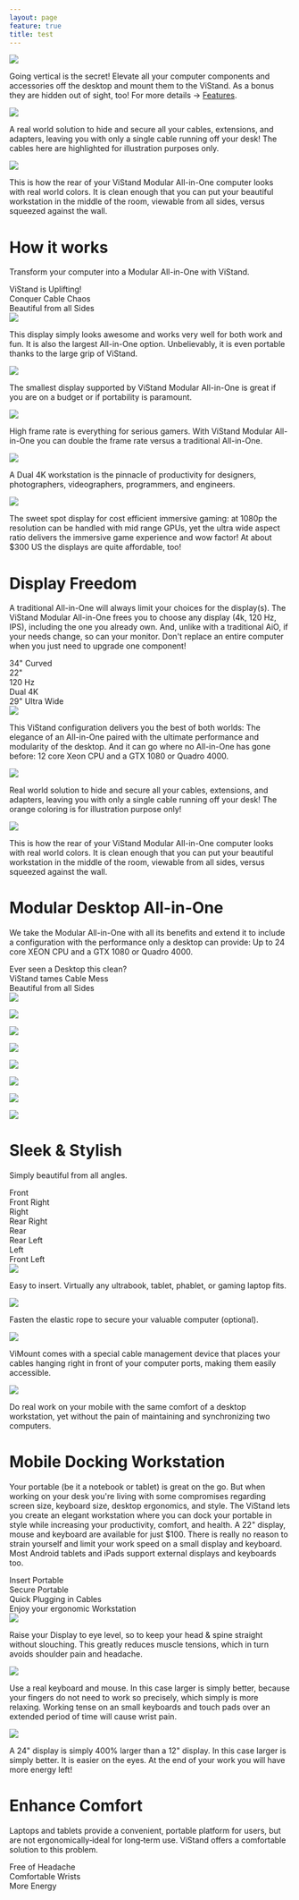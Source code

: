 ```yaml
---
layout: page
feature: true
title: test
---
```


<!-- Tabs for section How it works -->

<v2-switcher>
  <div class="feature-section vertical-tab-section">
    <div layout="column" layout-gt-sm="row" class="feature-row">
      <div flex-gt-sm="50" flex-order="2" flex-order-gt-sm="0">
        <v2-switch-text>
          <img src="{{site.baseurl}}/art/vistand/how-it-works/uplifting/vistand-uplifting-raw.png">
          <p class="caption-text">Going vertical is the secret! Elevate all your computer components and accessories off the desktop and mount them to the ViStand. As a bonus they are hidden out of sight, too! For more details → <a href="">Features</a>.</p>
        </v2-switch-text>
        <v2-switch-text>
          <img src="{{site.baseurl}}/art/vistand/how-it-works/conquer-cables/conquer-cables-540p.jpg">
          <p class="caption-text">A real world solution to hide and secure all your cables, extensions, and adapters, leaving you with only a single cable running off your desk! The cables here are highlighted for illustration purposes only.</p>
        </v2-switch-text>        
        <v2-switch-text>
          <img src="{{site.baseurl}}/art/vistand/how-it-works/beautiful-all-sides/beautiful-all-sides-540p.png">
          <p class="caption-text">This is how the rear of your ViStand Modular All-in-One computer looks with real world colors. It is clean enough that you can put your beautiful workstation in the middle of the room, viewable from all sides, versus squeezed against the wall.</p>
        </v2-switch-text>        
      </div>
      <div flex-gt-sm="50">
        <h1 id="how-it-works">How it works</h1>
        <p>Transform your computer into a Modular All-in-One with ViStand.</p>
        <div class="vertical-tabs">
          <div class="tab-item" v2-switch-item="0">
            ViStand is Uplifting!
          </div>
          <div class="tab-item" v2-switch-item="1">
            Conquer Cable Chaos
          </div>    
          <div class="tab-item" v2-switch-item="2">
            Beautiful from all Sides
          </div>          
        </div>
      </div>
    </div>
  </div>
</v2-switcher>


<!-- Tabs for section "Display Freedom" in ViStand Introduction -->

<v2-switcher>
  <div class="feature-section vertical-tab-section">
    <div layout="column" layout-gt-sm="row" class="feature-row">
      <div flex-gt-sm="50" flex-order="2" flex-order-gt-sm="0">
        <v2-switch-text>
          <img src="{{site.baseurl}}/art/vistand/display-freedom/34-curved/34-curved-raw.png"> 
          <p class="caption-text">This display simply looks awesome and works very well for both work and fun. It is also the largest All-in-One option. Unbelievably, it is even portable thanks to the large grip of ViStand.</p>
        </v2-switch-text>
        <v2-switch-text>
          <img src="{{site.baseurl}}/art/vistand/display-freedom/22-inch/22-inch.jpg">
          <p class="caption-text">The smallest display supported by ViStand Modular All-in-One is great if you are on a budget or if portability is paramount.</p>
        </v2-switch-text>
        <v2-switch-text>
          <img src="{{site.baseurl}}/art/vistand/display-freedom/120-hz/120-hz-raw.png">
          <p class="caption-text">High frame rate is everything for serious gamers. With ViStand Modular All-in-One you can double the frame rate versus a traditional All-in-One.</p>
        </v2-switch-text>
        <v2-switch-text>
          <img src="{{site.baseurl}}/art/vistand/display-freedom/dual-4k/dual-4k-raw.png">
          <p class="caption-text">A Dual 4K workstation is the pinnacle of productivity for designers, photographers, videographers, programmers, and engineers.</p>
        </v2-switch-text>
        <v2-switch-text>
          <img src="{{site.baseurl}}/art/vistand/display-freedom/29-inch/29-inch-raw.png">
          <p class="caption-text">The sweet spot display for cost efficient immersive gaming: at 1080p the resolution can be handled with mid range GPUs, yet the ultra wide aspect ratio delivers the immersive game experience and wow factor! At about $300 US the displays are quite affordable, too! </p>
        </v2-switch-text>
      </div>
      <div flex-gt-sm="50">
        <h1 id="display-freedom">Display Freedom</h1>
        <p>A traditional All-in-One will always limit your choices for the display(s). The ViStand Modular All-in-One frees you to choose any display (4k, 120 Hz, IPS), including the one you already own. And, unlike with a traditional AiO, if your needs change, so can your monitor. Don't replace an entire computer when you just need to upgrade one component!</p>
        <div class="vertical-tabs">
          <div class="tab-item" v2-switch-item="0">
            34" Curved
          </div>
          <div class="tab-item" v2-switch-item="1">
            22"
          </div>
          <div class="tab-item" v2-switch-item="2">
            120 Hz
          </div>
          <div class="tab-item" v2-switch-item="3">
            Dual 4K
          </div>
          <div class="tab-item" v2-switch-item="4">
            29" Ultra Wide
          </div>
        </div>
      </div>
    </div>
  </div>
</v2-switcher>


<!-- Tabs for section Modular Desktop All-in-One -->

<v2-switcher>
  <div class="feature-section vertical-tab-section">
    <div layout="column" layout-gt-sm="row" class="feature-row">
      <div flex-gt-sm="50" flex-order="2" flex-order-gt-sm="0">
        <v2-switch-text>
          <img src="{{site.baseurl}}/art/vistand/modular-desktop/clean-desktop-config/clean-desktop-config-raw.png">
          <p class="caption-text">This ViStand configuration delivers you the best of both worlds: The elegance of an All-in-One paired with the ultimate performance and modularity of the desktop. And it can go where no All-in-One has gone before: 12 core Xeon CPU and a GTX 1080 or Quadro 4000.</p>
        </v2-switch-text>
        <v2-switch-text>
          <img src="{{site.baseurl}}/art/vistand/modular-desktop/desktop-no-cable-mess/desktop-no-cable-mess-raw.png">
          <p class="caption-text">Real world solution to hide and secure all your cables, extensions, and adapters, leaving you with only a single cable running off your desk! The orange coloring is for illustration purpose only!</p>
        </v2-switch-text>  
        <v2-switch-text>
          <img src="{{site.baseurl}}/art/vistand/modular-desktop/desktop-beautiful-behind/desktop-beautiful-behind-raw.png">
          <p class="caption-text">This is how the rear of your ViStand Modular All-in-One computer looks with real world colors. It is clean enough that you can put your beautiful workstation in the middle of the room, viewable from all sides, versus squeezed against the wall.</p>
        </v2-switch-text>       
      </div>
      <div flex-gt-sm="50">
        <h1 id="modular-desktop-all-in-one">Modular Desktop All-in-One</h1>
        <p>We take the Modular All-in-One with all its benefits and extend it to include a configuration with the performance only a desktop can provide: Up to 24 core XEON CPU and a GTX 1080 or Quadro 4000.</p>
        <div class="vertical-tabs">
          <div class="tab-item" v2-switch-item="0">
            Ever seen a Desktop this clean?
          </div>
          <div class="tab-item" v2-switch-item="1">
            ViStand tames Cable Mess
          </div>     
          <div class="tab-item" v2-switch-item="2">
            Beautiful from all Sides
          </div>           
        </div>
      </div>
    </div>
  </div>
</v2-switcher>

<!-- Tabs for section Sleek and stylish -->

<v2-switcher>
  <div class="feature-section vertical-tab-section">
    <div layout="column" layout-gt-sm="row" class="feature-row">
      <div flex-gt-sm="50" flex-order="2" flex-order-gt-sm="0">
        <v2-switch-text>
          <img src="{{site.baseurl}}/art/vistand/360-view/v1/360-1-raw.png">
          <p class="caption-text"></p>
        </v2-switch-text>
        <v2-switch-text>
          <img src="{{site.baseurl}}/art/vistand/360-view/v1/360-2-raw.png">
          <p class="caption-text"></p>
        </v2-switch-text>  
        <v2-switch-text>
          <img src="{{site.baseurl}}/art/vistand/360-view/v1/360-3-raw.png">
          <p class="caption-text"></p>
        </v2-switch-text>  
        <v2-switch-text>
          <img src="{{site.baseurl}}/art/vistand/360-view/v1/360-4-raw.png">
          <p class="caption-text"></p>
        </v2-switch-text>  
        <v2-switch-text>
          <img src="{{site.baseurl}}/art/vistand/360-view/v1/360-5-raw.png">
          <p class="caption-text"></p>
        </v2-switch-text>  
        <v2-switch-text>
          <img src="{{site.baseurl}}/art/vistand/360-view/v1/360-6-raw.png">
          <p class="caption-text"></p>
        </v2-switch-text>  
        <v2-switch-text>
          <img src="{{site.baseurl}}/art/vistand/360-view/v1/360-7-raw.png">
          <p class="caption-text"></p>
        </v2-switch-text>  
        <v2-switch-text>
          <img src="{{site.baseurl}}/art/vistand/360-view/v1/360-8-raw.png">
          <p class="caption-text"></p>
        </v2-switch-text>        
      </div>
      <div flex-gt-sm="50">
        <h1 id="sleek-and-stylish">Sleek & Stylish</h1>
        <p>Simply beautiful from all angles.</p>
        <div class="vertical-tabs">
          <div class="tab-item" v2-switch-item="0">
            Front
          </div>
          <div class="tab-item" v2-switch-item="1">
            Front Right
          </div>    
          <div class="tab-item" v2-switch-item="2">
            Right
          </div>  
          <div class="tab-item" v2-switch-item="3">
            Rear Right
          </div>  
          <div class="tab-item" v2-switch-item="4">
            Rear
          </div>  
          <div class="tab-item" v2-switch-item="5">
            Rear Left
          </div>  
          <div class="tab-item" v2-switch-item="6">
            Left
          </div>  
          <div class="tab-item" v2-switch-item="7">
            Front Left
          </div>        
        </div>
      </div>
    </div>
  </div>
</v2-switcher>

<!-- Tabs for section Mobile Docking Workstation -->

<v2-switcher>
  <div class="feature-section vertical-tab-section">
    <div layout="column" layout-gt-sm="row" class="feature-row">
      <div flex-gt-sm="50" flex-order="2" flex-order-gt-sm="0">
        <v2-switch-text>
          <img src="{{site.baseurl}}/art/vistand/mobile-docking/insert-portable/insert-portable-raw.png">
          <p class="caption-text">Easy to insert. Virtually any ultrabook, tablet, phablet, or gaming laptop fits.</p>
        </v2-switch-text>
        <v2-switch-text>
          <img src="{{site.baseurl}}/art/vistand/mobile-docking/secure-portable/secure-portable-raw.png">
          <p class="caption-text">Fasten the elastic rope to secure your valuable computer (optional).</p>
        </v2-switch-text>
        <v2-switch-text>
          <img src="{{site.baseurl}}/art/vistand/vimount-mobile-docking/vimount-mobile-docking-raw.png">
          <p class="caption-text">ViMount comes with a special cable management device that places your cables hanging right in front of your computer ports, making them easily accessible.</p>
        </v2-switch-text>
        <v2-switch-text>
          <img src="{{site.baseurl}}/art/vistand/mobile-docking/enjoy-mobile-workstation/enjoy-mobile-workstation-raw.png">
          <p class="caption-text">Do real work on your mobile with the same comfort of a desktop workstation, yet without the pain of maintaining and synchronizing two computers.</p>
        </v2-switch-text>     
      </div>
      <div flex-gt-sm="50">
        <h1 id="mobile-docking-workstation">Mobile Docking Workstation</h1>
        <p>Your portable (be it a notebook or tablet) is great on the go. But when working on your desk you're living with some compromises regarding screen size, keyboard size, desktop ergonomics, and style. The ViStand lets you create an elegant workstation where you can dock your portable in style while increasing your productivity, comfort, and health. A 22" display, mouse and keyboard are available for just $100. There is really no reason to strain yourself and limit your work speed on a small display and keyboard. Most Android tablets and iPads support external displays and keyboards too.</p>
        <div class="vertical-tabs">
          <div class="tab-item" v2-switch-item="0">
            Insert Portable
          </div>
          <div class="tab-item" v2-switch-item="1">
            Secure Portable
          </div>     
           <div class="tab-item" v2-switch-item="2">
            Quick Plugging in Cables
          </div>  
          <div class="tab-item" v2-switch-item="3">
            Enjoy your ergonomic Workstation
          </div>  
        </div>
      </div>
    </div>
  </div>
</v2-switcher>

<!-- Tabs for section Enhance Comfort -->

<v2-switcher>
  <div class="feature-section vertical-tab-section">
    <div layout="column" layout-gt-sm="row" class="feature-row">
      <div flex-gt-sm="50" flex-order="2" flex-order-gt-sm="0">
        <v2-switch-text>
          <img src="{{site.baseurl}}/art/vistand/enhance-comfort/no-headache/no-headache-good-raw.png">
          <p class="caption-text">Raise your Display to eye level, so to keep your head & spine straight without slouching. This greatly reduces muscle tensions, which in turn avoids shoulder pain and headache.</p>
        </v2-switch-text>
        <v2-switch-text>
          <img src="{{site.baseurl}}/art/vistand/enhance-comfort/comfortable-wrists/comfortable-wrists-good-raw.png">
          <p class="caption-text">Use a real keyboard and mouse. In this case larger is simply better, because your fingers do not need to work so precisely, which simply is more relaxing. Working tense on an small keyboards and touch pads over an extended period of time will cause wrist pain.</p>
        </v2-switch-text>
        <v2-switch-text>
          <img src="{{site.baseurl}}/art/vistand/enhance-comfort/more-energy/more_energy-good-raw.png">
          <p class="caption-text">A 24" display is simply 400% larger than a 12" display. In this case larger is simply better. It is easier on the eyes. At the end of your work you will have more energy left!</p>
        </v2-switch-text>       
      </div>
      <div flex-gt-sm="50">
        <h1 id="enhance-comfort">Enhance Comfort</h1>
        <p>Laptops and tablets provide a convenient, portable platform for users, but are not ergonomically‐ideal for long‐term use.  ViStand offers a comfortable solution to this problem.</p>
        <div class="vertical-tabs">
          <div class="tab-item" v2-switch-item="0">
            Free of Headache
          </div>
          <div class="tab-item" v2-switch-item="1">
            Comfortable Wrists
          </div>   
          <div class="tab-item" v2-switch-item="2">
            More Energy
          </div>        
        </div>
      </div>
    </div>
  </div>
</v2-switcher>